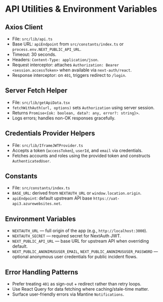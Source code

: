 # API Utilities & Environment Variables

## Axios Client

- File: `src/lib/api.ts`
- Base URL: `apiEndpoint` from `src/constants/index.ts` or `process.env.NEXT_PUBLIC_API_URL`.
- Timeout: 30 seconds.
- Headers: `Content-Type: application/json`.
- Request interceptor: attaches `Authorization: Bearer <session.accessToken>` when available via `next-auth/react`.
- Response interceptor: on `401`, triggers redirect to `/login`.

## Server Fetch Helper

- File: `src/lib/getApiData.tsx`
- `fetchWithAuth(url, options)` sets `Authorization` using server session.
- Returns `Promise<{ok: boolean, data?: any, error?: string}>`.
- Logs errors; handles non-OK responses gracefully.

## Credentials Provider Helpers

- File: `src/lib/IframeJWTProvider.ts`
- Accepts a token (`accessToken`), `userId`, and `email` via credentials.
- Fetches accounts and roles using the provided token and constructs `AuthenticatedUser`.

## Constants

- File: `src/constants/index.ts`
- `BASE_URL`: derived from `NEXTAUTH_URL` or `window.location.origin`.
- `apiEndpoint`: default upstream API base `https://uat-api3.azurewebsites.net`.

## Environment Variables

- `NEXTAUTH_URL` — full origin of the app (e.g., `http://localhost:3000`).
- `NEXTAUTH_SECRET` — required secret for NextAuth JWT.
- `NEXT_PUBLIC_API_URL` — base URL for upstream API when overriding default.
- `NEXT_PUBLIC_ANONIMUSUSER_EMAIL`, `NEXT_PUBLIC_ANONIMUSUSER_PASSWORD` — optional anonymous user credentials for public incident flows.

## Error Handling Patterns

- Prefer treating `401` as sign-out + redirect rather than retry loops.
- Use React Query for data fetching where caching/stale-time matter.
- Surface user-friendly errors via Mantine `Notifications`.